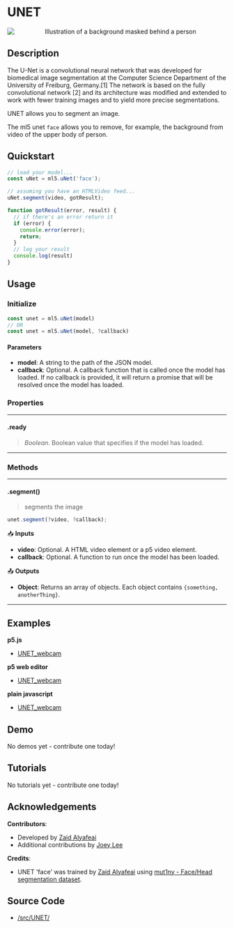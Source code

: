 # UNET


<center>
    <img style="display:block; max-height:20rem" alt="Illustration of a background masked behind a person" src="_media/reference__header-unet.png">
</center>


## Description

The U-Net is a convolutional neural network that was developed for biomedical image segmentation at the Computer Science Department of the University of Freiburg, Germany.[1] The network is based on the fully convolutional network [2] and its architecture was modified and extended to work with fewer training images and to yield more precise segmentations.

UNET allows you to segment an image. 

The ml5 unet `face` allows you to remove, for example, the background from video of the upper body of person.


## Quickstart

```js
// load your model...
const uNet = ml5.uNet('face');

// assuming you have an HTMLVideo feed...
uNet.segment(video, gotResult);

function gotResult(error, result) {
  // if there's an error return it
  if (error) {
    console.error(error);
    return;
  }
  // log your result
  console.log(result)
}
```


## Usage

### Initialize

```js
const unet = ml5.uNet(model)
// OR
const unet = ml5.uNet(model, ?callback)
```

#### Parameters
* **model**: A string to the path of the JSON model.
* **callback**: Optional. A callback function that is called once the model has loaded. If no callback is provided, it will return a promise that will be resolved once the model has loaded.


### Properties


***
#### .ready
> *Boolean*. Boolean value that specifies if the model has loaded.
***


### Methods

<!-- /////////////////////
FUNCTION DEFINITION START 
* Notice that each function definition is wrapped in three stars `***`
* This creates lines to contain everything
///////////////////////// -->
***
#### .segment()
> segments the image

```js
unet.segment(?video, ?callback);
```

📥 **Inputs**
* **video**: Optional. A HTML video element or a p5 video element.
* **callback**: Optional. A function to run once the model has been loaded.

📤 **Outputs**

* **Object**: Returns an array of objects. Each object contains `{something, anotherThing}`.

***


## Examples

**p5.js**
* [UNET_webcam](https://github.com/ml5js/ml5-examples/tree/development/p5js/UNET/UNET_webcam)

**p5 web editor**
* [UNET_webcam]()

**plain javascript**
* [UNET_webcam](https://github.com/ml5js/ml5-examples/tree/development/javascript/UNET/UNET_webcam)


## Demo

No demos yet - contribute one today!

## Tutorials

No tutorials yet - contribute one today!


## Acknowledgements

**Contributors**:
  * Developed by [Zaid Alyafeai](https://github.com/zaidalyafeai)
  * Additional contributions by [Joey Lee](https://github.com/joeyklee)

**Credits**:
  * UNET 'face' was trained by [Zaid Alyafeai](https://github.com/zaidalyafeai) using [mut1ny - Face/Head segmentation dataset](http://www.mut1ny.com/face-headsegmentation-dataset).

## Source Code

* [/src/UNET/](https://github.com/ml5js/ml5-library/tree/development/src/UNET)

